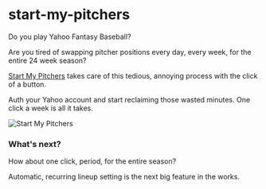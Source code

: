 # start-my-pitchers
Do you play Yahoo Fantasy Baseball?

Are you tired of swapping pitcher positions every day, every week, for the entire 24 week season?

[Start My Pitchers](http://startmypitchers.herokuapp.com/) takes care of this tedious, annoying process with the click of a button.

Auth your Yahoo account and start reclaiming those wasted minutes.  One click a week is all it takes.  

![](http://c1.staticflickr.com/1/744/21281472175_28d462777c_k.jpg "Start My Pitchers")

### What's next?

How about one click, period, for the entire season?

Automatic, recurring lineup setting is the next big feature in the works.
